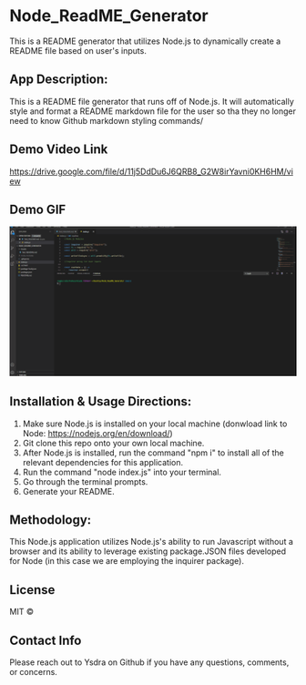 # Node_ReadME_Generator
This is a README generator that utilizes Node.js to dynamically create a README file based on user's inputs.  

## App Description:
This is a README file generator that runs off of Node.js. It will automatically style and format a README markdown file for the user so tha they no longer need to know Github markdown styling commands/ 

## Demo Video Link 
https://drive.google.com/file/d/11j5DdDu6J6QRB8_G2W8irYavni0KH6HM/view

## Demo GIF
![REAMDE Generator Demo GIF](https://github.com/Ysdra/Node_ReadME_Generator/blob/main/Assets/Demo.gif)


## Installation & Usage Directions:
1. Make sure Node.js is installed on your local machine (donwload link to Node: https://nodejs.org/en/download/)
2. Git clone this repo onto your own local machine. 
3. After Node.js is installed, run the command "npm i" to install all of the relevant dependencies for this application.
4. Run the command "node index.js" into your terminal.
5. Go through the terminal prompts.
6. Generate your README. 

## Methodology:
This Node.js application utilizes Node.js's ability to run Javascript without a browser and its ability to leverage existing package.JSON files developed for Node (in this case we are employing the inquirer package).

## License 
MIT © 

## Contact Info
Please reach out to Ysdra on Github if you have any questions, comments, or concerns. 

